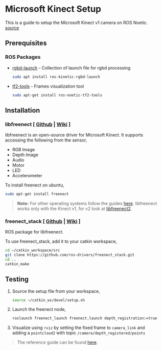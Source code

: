 # Microsoft Kinect Setup

This is a guide to setup the Microsoft Kinect v1 camera on ROS Noetic. 
[source](https://aibegins.net/2020/11/22/give-your-next-robot-3d-vision-kinect-v1-with-ros-noetic/)

## Prerequisites

### ROS Packages

- [rgbd-launch](http://wiki.ros.org/rgbd_launch) - Collection of launch file for rgbd processing
  ```zsh
  sudo apt install ros-kinetic-rgbd-launch
  ```
- [tf2-tools](http://wiki.ros.org/tf2_tools) - Frames visualization tool
  ```zsh
  sudo apt-get install ros-noetic-tf2-tools  
  ```

## Installation

### libfreenect [ [Github](https://github.com/OpenKinect/libfreenect) | [Wiki](https://openkinect.org/wiki/Main_Page) ]

libfreenect is an open-source driver for Microsoft Kinect. It supports accessing the following from the sensor,

- RGB Image
- Depth Image
- Audio
- Motor
- LED
- Accelerometer

To install freenect on ubuntu,

```zsh
sudo apt-get install freenect
```

> **Note:** For other operating systems follow the guides [here](https://openkinect.org/wiki/Getting_Started). libfreenect works only with the Kinect v1, for v2 look at [libfreenect2](https://github.com/OpenKinect/libfreenect2).

### freenect_stack [ [Github](https://github.com/ros-drivers/freenect_stack) | [Wiki](http://wiki.ros.org/freenect_stack) ]

ROS package for libfreenect. 

To use freenect_stack, add it to your catkin workspace,

```zsh
cd ~/catkin_workspace/src
git clone https://github.com/ros-drivers/freenect_stack.git
cd ..
catkin_make
```

## Testing

1. Source the setup file from your workspace,
   ```zsh
   source ~/catkin_ws/devel/setup.sh
   ```
2. Launch the freenect node,
   ```zsh
   roslaunch freenect_launch freenect.launch depth_registration:=true
   ```
3. Visualize using `rviz` by setting the fixed frame to `camera_link` and adding a `pointcloud2` with topic `/camera/depth_registered/points`

> The reference guide can be found [here]().
